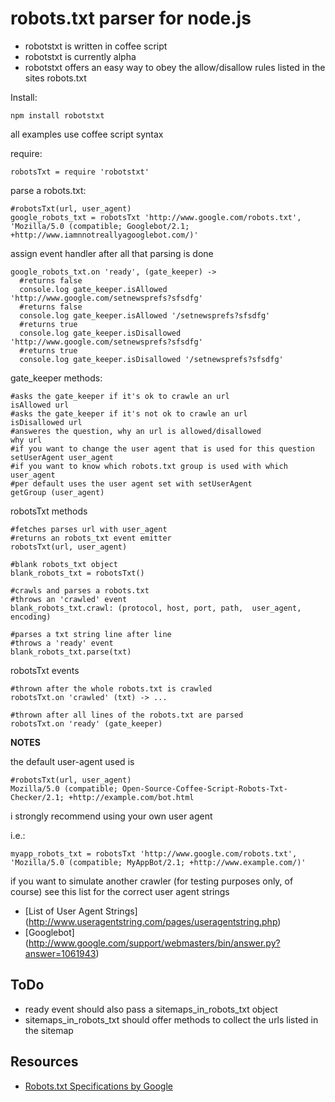 robots.txt parser for node.js
===

  - robotstxt is written in coffee script
  - robotstxt is currently alpha
  - robotstxt offers an easy way to obey the allow/disallow rules listed in the sites robots.txt


Install:

    npm install robotstxt
    

all examples use coffee script syntax

require:

    robotsTxt = require 'robotstxt'

parse a robots.txt:
    
    #robotsTxt(url, user_agent)
    google_robots_txt = robotsTxt 'http://www.google.com/robots.txt', 'Mozilla/5.0 (compatible; Googlebot/2.1; +http://www.iamnnotreallyagooglebot.com/)'

assign event handler after all that parsing is done

    google_robots_txt.on 'ready', (gate_keeper) -> 
      #returns false
      console.log gate_keeper.isAllowed 'http://www.google.com/setnewsprefs?sfsdfg'
      #returns false
      console.log gate_keeper.isAllowed '/setnewsprefs?sfsdfg'
      #returns true
      console.log gate_keeper.isDisallowed 'http://www.google.com/setnewsprefs?sfsdfg' 
      #returns true
      console.log gate_keeper.isDisallowed '/setnewsprefs?sfsdfg'
    
gate_keeper methods:

    #asks the gate_keeper if it's ok to crawle an url
    isAllowed url
    #asks the gate_keeper if it's not ok to crawle an url
    isDisallowed url
    #answeres the question, why an url is allowed/disallowed
    why url
    #if you want to change the user agent that is used for this question
    setUserAgent user_agent
    #if you want to know which robots.txt group is used with which user_agent
    #per default uses the user agent set with setUserAgent
    getGroup (user_agent)
    
robotsTxt methods
  
    #fetches parses url with user_agent
    #returns an robots_txt event emitter
    robotsTxt(url, user_agent)
    
    #blank robots_txt object
    blank_robots_txt = robotsTxt()
    
    #crawls and parses a robots.txt 
    #throws an 'crawled' event
    blank_robots_txt.crawl: (protocol, host, port, path,  user_agent, encoding)
    
    #parses a txt string line after line
    #throws a 'ready' event
    blank_robots_txt.parse(txt)
    
    
robotsTxt events

    #thrown after the whole robots.txt is crawled
    robotsTxt.on 'crawled' (txt) -> ...
  
    #thrown after all lines of the robots.txt are parsed
    robotsTxt.on 'ready' (gate_keeper)
    

**NOTES**

the default user-agent used is

    #robotsTxt(url, user_agent)
    Mozilla/5.0 (compatible; Open-Source-Coffee-Script-Robots-Txt-Checker/2.1; +http://example.com/bot.html
    
i strongly recommend using your own user agent

i.e.:

    myapp_robots_txt = robotsTxt 'http://www.google.com/robots.txt', 'Mozilla/5.0 (compatible; MyAppBot/2.1; +http://www.example.com/)'
    
    
if you want to simulate another crawler (for testing purposes only, of course) see this list for the correct user agent strings 

  - [List of User Agent Strings] (http://www.useragentstring.com/pages/useragentstring.php)
  - [Googlebot] (http://www.google.com/support/webmasters/bin/answer.py?answer=1061943)
    

ToDo
---
  - ready event should also pass a sitemaps_in_robots_txt object
  - sitemaps_in_robots_txt should offer methods to collect the urls listed in the sitemap

Resources
---
  - [Robots.txt Specifications by Google](http://code.google.com/web/controlcrawlindex/docs/robots_txt.html)
 